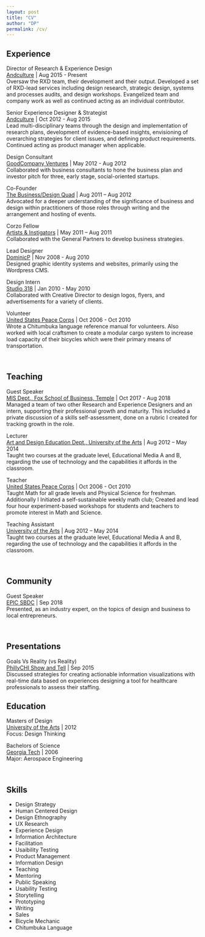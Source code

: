 ```yaml
---
layout: post
title: "CV"
author: "DP"
permalink: /cv/
---
```

<div class="col23">
  <h2>Experience</h2>
  <p><sans>Director of Research & Experience Design</sans> <br>
  <a href="http://andculture.com" title="Andculture's Homepage">Andculture</a> | Aug 2015 - Present <br>
  Oversaw the RXD team, their development and their output. Developed a set of RXD-lead services including design research, strategic design, systems and processes audits, and design workshops. Evangelized team and company work as well as continued acting as an individual contributor.</p>

  <p><sans>Senior Experience Designer & Strategist</sans> <br>
  <a href="http://andculture.com" title="Andculture's Homepage">Andculture</a> | Oct 2012 - Aug 2015 <br>
  Lead multi-disciplinary teams through the design and implementation of research plans, development of evidence-based insights, envisioning of overarching strategies for client issues, and defining product requirements. Continued acting as product manager when applicable. </p>

  <p><sans>Design Consultant</sans> <br>
  <a href="https://www.crunchbase.com/organization/goodcompany-ventures" title="GoodCompany Ventures' Crunchbase page">GoodCompany Ventures</a> | May 2012 - Aug 2012 <br>
  Collaborated with business consultants to hone the business plan and investor pitch for three, early stage,
social-oriented startups. </p>

  <p><sans>Co-Founder</sans> <br> 
  <a href="https://thebdq.wordpress.com" title="The BDQ's Homepage">The Business/Design Quad</a> | Aug 2011 –  Aug 2012 <br>
    Advocated for a deeper understanding of the significance of business and design within practitioners of those roles through writing and the arrangement and hosting of events. </p>

  <p><sans>Corzo Fellow</sans> <br> 
  <a href="https://www.fastcompany.com/3003867/how-marc-ecko-rebranding-venture-capital-artists-instigators" title="Fast Co. Article">Artists & Instigators</a> | May 2011 – Aug 2011 <br>
    Collaborated with the General Partners to develop business strategies. </p>
    
  <p><sans>Lead Designer</sans> <br> 
  <a href="https://dpresto.github.io" title="This same website">DominicP</a> | Nov 2008 - Aug 2010 <br>
    Designed graphic identity systems and websites, primarily using the Wordpress CMS.</p>

  <p><sans>Design Intern</sans> <br> 
  <a href="http://www.studio318.com" title="Studio 318's Homepage">Studio 318</a> | Jan 2010 - May 2010 <br>
    Collaborated with Creative Director to design logos, flyers, and advertisements for a variety of clients.</p>
    
  <p><sans>Volunteer</sans> <br> 
  <a href="https://www.peacecorps.gov" title="U.S. Peace Corps' Homepage">United States Peace Corps</a> | Oct 2006 - Oct 2010 <br>
    Wrote a Chitumbuka language reference manual for volunteers. Also worked with local craftsmen to create a modular cargo system to increase load capacity of their bicycles which were their primary means of transportation.</p>

<br>
  <h2>Teaching</h2>
  <p><sans>Guest Speaker</sans> <br>
  <a href="https://community.mis.temple.edu" title="Temple MIS Dept.'s Homepage">MIS Dept., Fox School of Business, Temple</a> | Oct 2017 -  Aug 2018 <br>
  Managed a team of two other Research and Experience Designers and an intern, supporting their professional growth and maturity. This included a private discussion of a skills self-assessment, done on a rubric I created for tracking growth in the role.</p>

  <p><sans>Lecturer</sans> <br> 
  <a href="https://www.uarts.edu" title="UArts' Homepage">Art and Design Education Dept., University of the Arts</a> | Aug 2012 – May 2014 <br>
    Taught two courses at the graduate level, Educational Media A and B, regarding the use of technology and the capabilities it affords in the classroom.</p>

  <p><sans>Teacher</sans> <br> 
  <a href="https://www.peacecorps.gov" title="U.S. Peace Corps' Homepage">United States Peace Corps</a> | Oct 2006 - Oct 2010 <br>
    Taught Math for all grade levels and Physical Science for freshman. Additionally I Initiated a self-sustainable weekly math club; Created and lead four hour experiment-based workshops for students and teachers to promote interest in Math and Science.</p>

  <p><sans>Teaching Assistant</sans> <br> 
  <a href="https://www.uarts.edu" title="UArts' Homepage">University of the Arts</a> | Aug 2012 – May 2014 <br>
    Taught two courses at the graduate level, Educational Media A and B, regarding the use of technology and the capabilities it affords in the classroom.</p>
<br>

  <h2>Community</h2>
    <p><sans>Guest Speaker</sans> <br> 
  <a href="https://sbdctech.com/EPIC/" title="EPIC's Homepage">EPIC SBDC</a> | Sep 2018 <br>
    Presented, as an industry expert, on the topics of design and business to local entrepreneurs.</p>
<br>
<h2>Presentations</h2>
<p><sans>Goals Vs Reality (vs Reality)</sans> <br>
  <a href="https://vimeo.com/145221080" title="Healthcare Analytics Dashbaord Design - PhillyChi 2015 Show and Tell
 Vimeo page">PhillyCHI Show and Tell</a> | Sep 2015 <br>
  Discussed strategies for creating actionable information visualizations with real-time data based on experiences designing a tool for healthcare professionals to assess their staffing.</p>  
</div>

<div class="col3">
  <h2>Education</h2>
  <p><sans>Masters of Design</sans> <br>
  <a href="https://www.uarts.edu" title="UArts Homepage">University of the Arts</a> | 2012 <br>
  Focus: Design Thinking </p>
  
  <p><sans>Bachelors of Science</sans> <br>
  <a href="https://www.gatech.edu" title="Georgia Tech Hompage">Georgia Tech</a> | 2006 <br>
  Major: Aerospace Engineering </p>
<br>
  <h2>Skills</h2>
<ul>
  <li>Design Strategy</li>
  <li>Human Centered Design</li>
  <li>Design Ethnography</li>
  <li>UX Research</li>
  <li>Experience Design</li>
  <li>Information Architecture</li>
  <li>Facilitation</li>
  <li>Usaibility Testing</li>
  <li>Product Management</li>
  <li>Information Design</li>
  <li>Teaching</li>
  <li>Mentoring</li>
  <li>Public Speaking</li>
  <li>Usability Testing</li>
  <li>Storytelling</li>
  <li>Prototyping</li>
  <li>Writing</li>
  <li>Sales</li>
  <li>Bicycle Mechanic</li>
  <li>Chitumbuka Language</li>
</ul>
</div>
 
